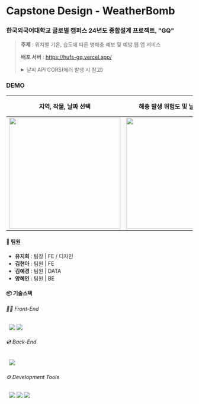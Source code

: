 # Capstone Design - WeatherBomb
### 한국외국어대학교 글로벌 캠퍼스 24년도 종합설계 프로젝트, "GQ"
> **주제** : 위치별 기온, 습도에 따른 병해충 예보 및 예방 웹 앱 서비스
> 
> **배포 서버** : https://hufs-gq.vercel.app/
> <details><summary>날씨 API CORS(에러 발생 시 참고)</summary>https://cors-anywhere.herokuapp.com/corsdemo <br /> 에러 발생 시 위의 사이트에 접속하여 버튼 클릭후 배포 서버에 재접속 해주세요.</details>

### DEMO

|지역, 작물, 날짜 선택|해충 발생 위험도 및 날씨 정보 제공|발생가능 해충 정보&농약 및 대처법 정보 제공|
|:-:|:-:|:-:|
|<img width="300" src="https://github.com/CapstoneDesign24-GQ/.github/assets/118183190/3d36f5a1-3544-46ab-afdf-b9408492418b" />|<img width="300" src="https://github.com/CapstoneDesign24-GQ/.github/assets/118183190/0dc201b4-57c3-44e8-98a5-45388f9bf971" />|<img width="300" src="https://github.com/CapstoneDesign24-GQ/.github/assets/118183190/c71a1c97-7dea-4b71-8859-1af6b3f3663b" /> |


#### 👥 팀원
- **유지희** : 팀장 | FE / 디자인
- **김현아** : 팀원 | FE 
- **김예경** : 팀원 | DATA 
- **양혜인** : 팀원 | BE

#### 📦 기술스택
###### 👩‍💻 Front-End
&nbsp; <img src="https://img.shields.io/badge/React-61DAFB?style=flat&logo=react&logoColor=white">&nbsp;<img src="https://img.shields.io/badge/styled-components-DB7093?style=flat&logo=styled-components&logoColor=white">
###### 💿 Back-End
&nbsp; <img src="https://img.shields.io/badge/Django-092E20?style=flat&logo=Django&logoColor=white">
###### ⚙️ Development Tools
&nbsp; <img src="https://img.shields.io/badge/GitHub-181717?style=flat&logo=github&logoColor=white">&nbsp;<img src="https://img.shields.io/badge/Notion-000?style=flat&logo=notion&logoColor=white">&nbsp;<img src="https://img.shields.io/badge/Figma-F24E1E?style=flat&logo=figma&logoColor=white">

